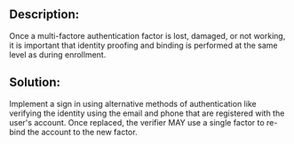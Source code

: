 ## Description:

Once a multi-factore authentication factor is lost, damaged, or not working, it is important that identity proofing and binding is performed at the same level as during enrollment.

## Solution:

Implement a sign in using alternative methods of authentication like verifying the identity using the email and 
phone that are registered with the user's account. 
Once replaced, the verifier MAY use a single factor to re-bind the account to the new factor.
